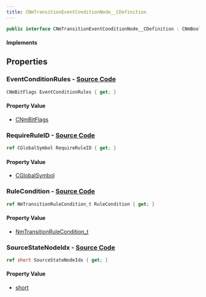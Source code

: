 ```yaml
---
title: CNmTransitionEventConditionNode__CDefinition
---
```


```csharp
public interface CNmTransitionEventConditionNode__CDefinition : CNmBoolValueNode__CDefinition, CNmValueNode__CDefinition, CNmGraphNode__CDefinition, ISchemaClass<CNmGraphNode__CDefinition>, ISchemaClass<CNmValueNode__CDefinition>, ISchemaClass<CNmBoolValueNode__CDefinition>, ISchemaClass<CNmTransitionEventConditionNode__CDefinition>, ISchemaField, ISchemaClass, INativeHandle
```

#### Implements

## Properties

### **EventConditionRules** - [Source Code](https://github.com/swiftly-solution/swiftlys2/blob/main/managed/src/SwiftlyS2.Generated/Schemas/Interfaces/CNmTransitionEventConditionNode__CDefinition.cs#L18)

```csharp
CNmBitFlags EventConditionRules { get; }
```

#### Property Value

- [CNmBitFlags](/docs/api/shared/schemadefinitions/cnmbitflags)

### **RequireRuleID** - [Source Code](https://github.com/swiftly-solution/swiftlys2/blob/main/managed/src/SwiftlyS2.Generated/Schemas/Interfaces/CNmTransitionEventConditionNode__CDefinition.cs#L16)

```csharp
ref CGlobalSymbol RequireRuleID { get; }
```

#### Property Value

- [CGlobalSymbol](/docs/api/shared/natives/cglobalsymbol)

### **RuleCondition** - [Source Code](https://github.com/swiftly-solution/swiftlys2/blob/main/managed/src/SwiftlyS2.Generated/Schemas/Interfaces/CNmTransitionEventConditionNode__CDefinition.cs#L22)

```csharp
ref NmTransitionRuleCondition_t RuleCondition { get; }
```

#### Property Value

- [NmTransitionRuleCondition_t](/docs/api/shared/schemadefinitions/nmtransitionrulecondition_t)

### **SourceStateNodeIdx** - [Source Code](https://github.com/swiftly-solution/swiftlys2/blob/main/managed/src/SwiftlyS2.Generated/Schemas/Interfaces/CNmTransitionEventConditionNode__CDefinition.cs#L20)

```csharp
ref short SourceStateNodeIdx { get; }
```

#### Property Value

- [short](https://learn.microsoft.com/dotnet/api/system.int16)

